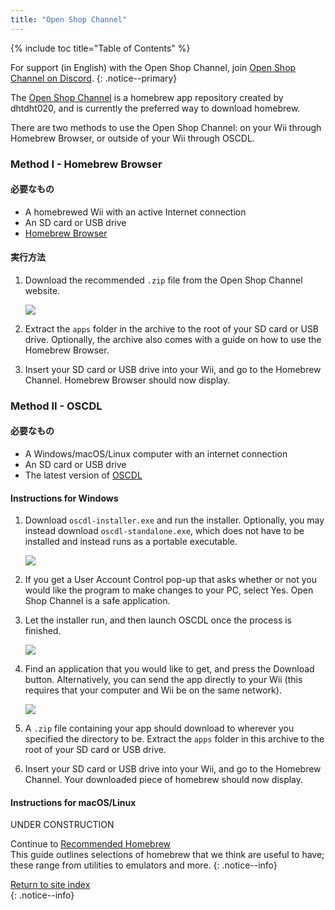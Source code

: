 ```yaml
---
title: "Open Shop Channel"
---
```


{% include toc title="Table of Contents" %}

For support (in English) with the Open Shop Channel, join [Open Shop Channel on Discord](https://discord.gg/osc).
{: .notice--primary}

The [Open Shop Channel](https://oscwii.org/) is a homebrew app repository created by dhtdht020, and is currently the preferred way to download homebrew.

There are two methods to use the Open Shop Channel: on your Wii through Homebrew Browser, or outside of your Wii through OSCDL.

### Method I - Homebrew Browser

#### 必要なもの

+ A homebrewed Wii with an active Internet connection
+ An SD card or USB drive
+ [Homebrew Browser](https://oscwii.org/library/app/homebrew_browser)

#### 実行方法

1. Download the recommended `.zip` file from the Open Shop Channel website.

    ![](/images/osc/zip-download-HBB.png)

1. Extract the `apps` folder in the archive to the root of your SD card or USB drive. Optionally, the archive also comes with a guide on how to use the Homebrew Browser.
1. Insert your SD card or USB drive into your Wii, and go to the Homebrew Channel. Homebrew Browser should now display.

### Method II - OSCDL

#### 必要なもの

+ A Windows/macOS/Linux computer with an internet connection
+ An SD card or USB drive
+ The latest version of [OSCDL](https://github.com/dhtdht020/osc-dl/releases/latest)

#### Instructions for Windows

1. Download `oscdl-installer.exe` and run the installer. Optionally, you may instead download `oscdl-standalone.exe`, which does not have to be installed and instead runs as a portable executable.

    ![](/images/osc/exe-download-OSCDL.png)

1. If you get a User Account Control pop-up that asks whether or not you would like the program to make changes to your PC, select Yes. Open Shop Channel is a safe application.
1. Let the installer run, and then launch OSCDL once the process is finished.

    ![](/images/osc/install-finished-OSCDL.png)

1. Find an application that you would like to get, and press the Download button. Alternatively, you can send the app directly to your Wii (this requires that your computer and Wii be on the same network).

    ![](/images/osc/app-download-OSCDL.png)

1. A `.zip` file containing your app should download to wherever you specified the directory to be. Extract the `apps` folder in this archive to the root of your SD card or USB drive.
1. Insert your SD card or USB drive into your Wii, and go to the Homebrew Channel. Your downloaded piece of homebrew should now display.

#### Instructions for macOS/Linux

UNDER CONSTRUCTION

Continue to [Recommended Homebrew](recommended-homebrew)<br> This guide outlines selections of homebrew that we think are useful to have; these range from utilities to emulators and more.
{: .notice--info}

[Return to site index](site-navigation)<br>
{: .notice--info}
